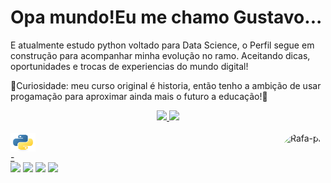 # Opa mundo!Eu me chamo Gustavo...
E atualmente estudo python voltado para Data Science, o
Perfil segue em construção para acompanhar minha evolução no ramo. 
Aceitando dicas, oportunidades e trocas de experiencias do mundo digital!

🚀Curiosidade: meu curso original é historia, então tenho a ambição de usar progamação para aproximar ainda mais o futuro a educação!🚀


<div align="center">
  <a href="https://github.com/GustavoCleon/A1">
  <img height="180em" src="https://github-readme-stats.vercel.app/api?username=28062418&show_icons=true&theme=dracula&include_all_commits=true&count_private=true"/>
  <img height="180em" src="https://github-readme-stats.vercel.app/api/top-langs/?username=28062418&layout=compact&langs_count=7&theme=dracula"/>
</div>
  <div style="display: inline_block"><br>
  <img align="center" alt="Rafa-Python" height="30" width="40" src="https://raw.githubusercontent.com/devicons/devicon/master/icons/python/python-original.svg">
  
  <img align="right" alt="Rafa-pic" height="150" style="border-radius:50px;" src="https://i.pinimg.com/originals/00/2d/7e/002d7e638fb463fb7a266f5ffc7ac47d.gif?width=676&height=676">
    
</div>
  -
  
  
<div> 
  <a href="https://www.instagram.com/k.indgusta/" target="_blank"><img src="https://img.shields.io/badge/-Instagram-%23E4405F?style=for-the-badge&logo=instagram&logoColor=white" target="_blank"></a>
 <a href="https://discord.gg/k4hN39cPad" target="_blank"><img src="https://img.shields.io/badge/Discord-7289DA?style=for-the-badge&logo=discord&logoColor=white" target="_blank"></a> 
  <a href = "mailto:gustavocleonmarques@gmail.com"><img src="https://img.shields.io/badge/-Gmail-%23333?style=for-the-badge&logo=gmail&logoColor=white" target="_blank"></a>
  <a href="https://www.linkedin.com/in/gustavocleom213789223" target="_blank"><img src="https://img.shields.io/badge/-LinkedIn-%230077B5?style=for-the-badge&logo=linkedin&logoColor=white" target="_blank"></a> 
 
</div>

